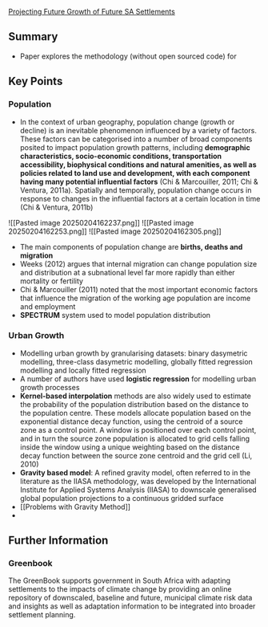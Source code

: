 [Projecting Future Growth of Future SA Settlements](https://pta-gis-2-web1.csir.co.za/portal/sharing/rest/content/items/c08a5f6a396e4ccb9e77f6a5b722fd11/data)

## Summary

- Paper explores the methodology (without open sourced code) for 

## Key Points

### Population

- In the context of urban geography, population change (growth or decline) is an inevitable phenomenon influenced by a variety of factors. These factors can be categorised into a number of broad components posited to impact population growth patterns, including **demographic characteristics, socio-economic conditions, transportation accessibility, biophysical conditions and natural amenities, as well as policies related to land use and development, with each component having many potential influential factors** (Chi & Marcouiller, 2011; Chi & Ventura, 2011a). Spatially and temporally, population change occurs in response to changes in the influential factors at a certain location in time (Chi & Ventura, 2011b)

![[Pasted image 20250204162237.png]]
![[Pasted image 20250204162253.png]]
![[Pasted image 20250204162305.png]]
- The main components of population change are **births, deaths and migration**
- Weeks (2012) argues that internal migration can change population size and distribution at a subnational level far more rapidly than either mortality or fertility
- Chi & Marcouiller (2011) noted that the most important economic factors that influence the migration of the working age population are income and employment
- **SPECTRUM** system used to model population distribution

### Urban Growth

- Modelling urban growth by granularising datasets: binary dasymetric modelling, three-class dasymetric modelling, globally fitted regression  modelling and locally fitted regression
- A number of authors have used **logistic regression** for modelling urban growth processes
- **Kernel-based interpolation** methods are also widely used to estimate the probability of the population distribution based on the distance to the population centre. These models allocate population based on the exponential distance decay function, using the centroid of a source zone as a control point. A window is positioned over each control point, and in turn the source zone population is allocated to grid cells falling inside the window using a unique weighting based on the distance decay function between the source zone centroid and the grid cell (Li, 2010)
- **Gravity based model**: A refined gravity model, often referred to in the literature as the IIASA methodology, was developed by the International Institute for Applied Systems Analysis (IIASA) to downscale generalised global population projections to a continuous gridded surface
- [[Problems with Gravity Method]]
- 

## Further Information

### Greenbook
The GreenBook supports government in South Africa with adapting settlements to the impacts of climate change by providing an online repository of downscaled, baseline and future, municipal climate risk data and insights as well as adaptation information to be integrated into broader settlement planning.